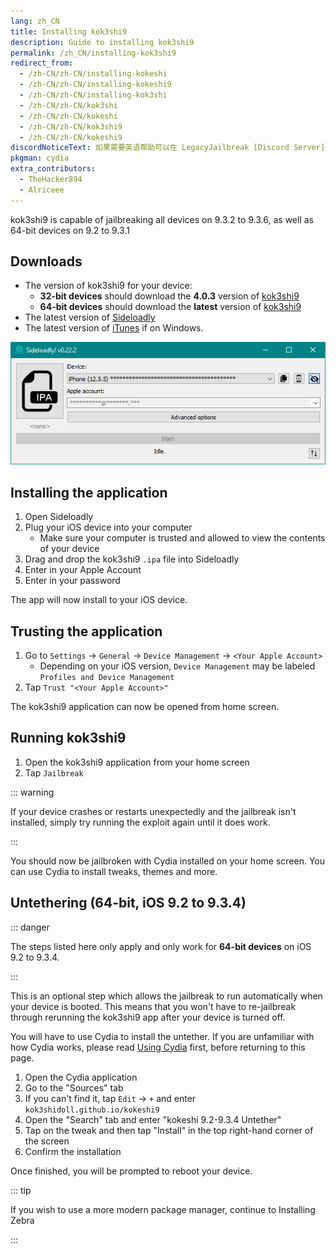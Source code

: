 ```yaml
---
lang: zh_CN
title: Installing kok3shi9
description: Guide to installing kok3shi9
permalink: /zh_CN/installing-kok3shi9
redirect_from:
  - /zh-CN/zh-CN/installing-kokeshi
  - /zh-CN/zh-CN/installing-kokeshi9
  - /zh-CN/zh-CN/installing-kok3shi
  - /zh-CN/zh-CN/kok3shi
  - /zh-CN/zh-CN/kokeshi
  - /zh-CN/zh-CN/kok3shi9
  - /zh-CN/zh-CN/kokeshi9
discordNoticeText: 如果需要英语帮助可以在 LegacyJailbreak [Discord Server](http://discord.legacyjailbreak.com/) 上提问。
pkgman: cydia
extra_contributors:
  - TheHacker894
  - Alriceee
---
```


kok3shi9 is capable of jailbreaking all devices on 9.3.2 to 9.3.6, as well as 64-bit devices on 9.2 to 9.3.1

## Downloads

- The version of kok3shi9 for your device:
  - **32-bit devices** should download the **4.0.3** version of [kok3shi9](https://kok3shidoll.web.app/kok3shi9_32.html)
  - **64-bit devices** should download the **latest** version of [kok3shi9](https://kok3shidoll.web.app/kok3shi9.html)
- The latest version of [Sideloadly](https://sideloadly.io/)
- The latest version of [iTunes](https://www.apple.com/itunes/download/win64) if on Windows.

![A screenshot of the Sideloadly application (Windows)](/assets/images/sideloadly_win.png)

## Installing the application

1. Open Sideloadly
1. Plug your iOS device into your computer
    - Make sure your computer is trusted and allowed to view the contents of your device
1. Drag and drop the kok3shi9 `.ipa` file into Sideloadly
1. Enter in your Apple Account
1. Enter in your password

The app will now install to your iOS device.

## Trusting the application

1. Go to `Settings` -> `General` -> `Device Management` -> `<Your Apple Account>`
    - Depending on your iOS version, `Device Management` may be labeled `Profiles and Device Management`
1. Tap `Trust "<Your Apple Account>"`

The kok3shi9 application can now be opened from home screen.

## Running kok3shi9

1. Open the kok3shi9 application from your home screen
1. Tap `Jailbreak`

::: warning

If your device crashes or restarts unexpectedly and the jailbreak isn't installed, simply try running the exploit again until it does work.

:::

You should now be jailbroken with Cydia installed on your home screen. You can use Cydia to install <router-link to="/faq/#what-are-tweaks">tweaks</router-link>, themes and more.

## Untethering (64-bit, iOS 9.2 to 9.3.4)

::: danger

The steps listed here only apply and only work for **64-bit devices** on iOS 9.2 to 9.3.4.

:::

This is an optional step which allows the jailbreak to run automatically when your device is booted. This means that you won't have to re-jailbreak through rerunning the kok3shi9 app after your device is turned off.

You will have to use Cydia to install the untether. If you are unfamiliar with how Cydia works, please read [Using Cydia](/installing-kok3shi9/using-cydia.html) first, before returning to this page.

1. Open the Cydia application
1. Go to the "Sources" tab
1. If you can't find it, tap `Edit` -> `+` and enter `kok3shidoll.github.io/kokeshi9`
1. Open the "Search" tab and enter "kokeshi 9.2-9.3.4 Untether"
1. Tap on the tweak and then tap "Install" in the top right-hand corner of the screen
1. Confirm the installation

Once finished, you will be prompted to reboot your device.

::: tip

If you wish to use a more modern package manager, continue to <router-link to="/installing-zebra">Installing Zebra</router-link>

:::
